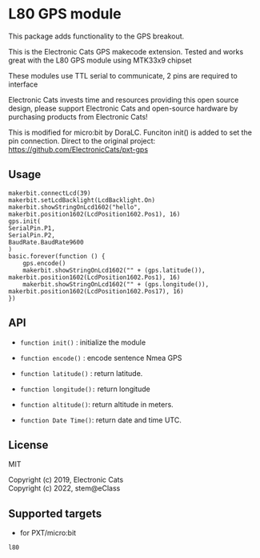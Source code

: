 # L80 GPS module


This package adds functionality to the GPS breakout.

This is the Electronic Cats GPS makecode extension. Tested and works great with the L80 GPS module using MTK33x9 chipset

These modules use TTL serial to communicate, 2 pins are required to interface

Electronic Cats invests time and resources providing this open source design, please support Electronic Cats and open-source hardware by purchasing products from Electronic Cats!

This is modified for micro:bit by DoraLC. Funciton init() is added to set the pin connection. 
Direct to the original project: https://github.com/ElectronicCats/pxt-gps

## Usage
```
makerbit.connectLcd(39)
makerbit.setLcdBacklight(LcdBacklight.On)
makerbit.showStringOnLcd1602("hello", makerbit.position1602(LcdPosition1602.Pos1), 16)
gps.init(
SerialPin.P1,
SerialPin.P2,
BaudRate.BaudRate9600
)
basic.forever(function () {
    gps.encode()
    makerbit.showStringOnLcd1602("" + (gps.latitude()), makerbit.position1602(LcdPosition1602.Pos1), 16)
    makerbit.showStringOnLcd1602("" + (gps.longitude()), makerbit.position1602(LcdPosition1602.Pos17), 16)
})

```

## API

- `function init()` : initialize the module

- `function encode()` : encode sentence Nmea GPS  

- `function latitude()` : return latitude.

- `function longitude():` return longitude

- `function altitude()`: return altitude in meters.

- `function Date Time()`: return date and time UTC.


## License

MIT

Copyright (c) 2019, Electronic Cats  
Copyright (c) 2022, stem@eClass


## Supported targets

* for PXT/micro:bit

```package
l80
```

